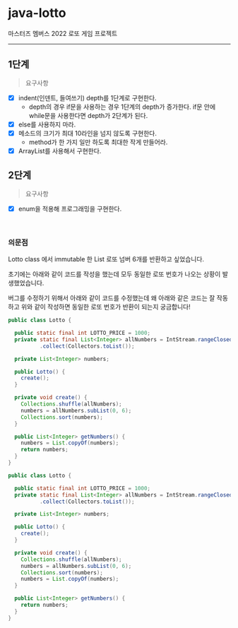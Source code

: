 # java-lotto

마스터즈 멤버스 2022 로또 게임 프로젝트

___

## 1단계

> 요구사항

- [x] indent(인덴트, 들여쓰기) depth를 1단계로 구현한다.
    - depth의 경우 if문을 사용하는 경우 1단계의 depth가 증가한다. if문 안에 while문을 사용한다면 depth가 2단계가 된다.
- [x] else를 사용하지 마라.
- [x] 메소드의 크기가 최대 10라인을 넘지 않도록 구현한다.
    - method가 한 가지 일만 하도록 최대한 작게 만들어라.
- [x] ArrayList를 사용해서 구현한다.

## 2단계

> 요구사항

- [x] enum을 적용해 프로그래밍을 구현한다.


<br>

### 의문점

Lotto class 에서 immutable 한 List<Integer> 로또 넘버 6개를 반환하고 싶었습니다.

초기에는 아래와 같이 코드를 작성을 했는데 모두 동일한 로또 번호가 나오는 상황이 발생했었습니다.

버그를 수정하기 위해서 아래와 같이 코드를 수정했는데 왜 아래와 같은 코드는 잘 작동하고 위와 같이 작성하면 동일한 로또 번호가 반환이 되는지 궁금합니다!

```java
public class Lotto {

  public static final int LOTTO_PRICE = 1000;
  private static final List<Integer> allNumbers = IntStream.rangeClosed(1, 45).boxed()
          .collect(Collectors.toList());

  private List<Integer> numbers;

  public Lotto() {
    create();
  }

  private void create() {
    Collections.shuffle(allNumbers);
    numbers = allNumbers.subList(0, 6);
    Collections.sort(numbers);
  }

  public List<Integer> getNumbers() {
    numbers = List.copyOf(numbers);
    return numbers;
  }
}
```

```java
public class Lotto {

  public static final int LOTTO_PRICE = 1000;
  private static final List<Integer> allNumbers = IntStream.rangeClosed(1, 45).boxed()
          .collect(Collectors.toList());

  private List<Integer> numbers;

  public Lotto() {
    create();
  }

  private void create() {
    Collections.shuffle(allNumbers);
    numbers = allNumbers.subList(0, 6);
    Collections.sort(numbers);
    numbers = List.copyOf(numbers);
  }

  public List<Integer> getNumbers() {
    return numbers;
  }
}
```


